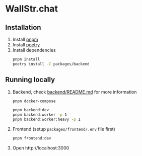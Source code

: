 # WallStr.chat

## Installation

1. Install [pnpm](https://pnpm.io/installation#using-npm)
2. Install [poetry](https://python-poetry.org/docs/#installation)
3. Install dependencies
   ```bash
   pnpm install
   poetry install -C packages/backend
   ```

## Running locally

1. Backend, check [backend/README.md](packages/backend/README.md) for more information

   ```bash
   pnpm docker-compose

   pnpm backend:dev
   pnpm backend:worker -p 1
   pnpm backend:worker:heavy -p 1
   ```

2. Frontend (setup `packages/frontend/.env` file first)

   ```bash
   pnpm frontend:dev
   ```

3. Open http://localhost:3000
